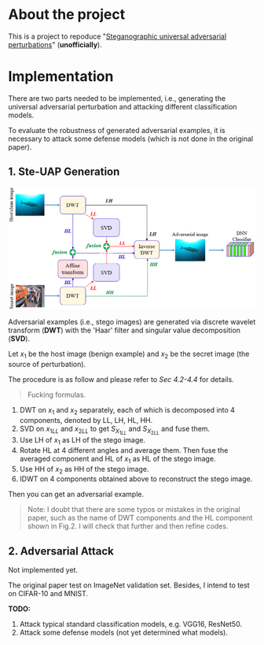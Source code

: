 # About the project
This is a project to repoduce "[Steganographic universal adversarial perturbations](https://www.sciencedirect.com/science/article/pii/S016786552030146X)" (**unofficially**).

# Implementation
There are two parts needed to be implemented, i.e., generating the universal adversarial perturbation and attacking different classification models.

To evaluate the robustness of generated adversarial examples, it is necessary to attack some defense models (which is not done in the original paper).

## 1. Ste-UAP Generation
![Pipeline](https://github.com/xiangyh9988/Image-Hosting/blob/main/imgs/image-20201227153444844.png?raw=true)

Adversarial examples (i.e., stego images) are generated via discrete wavelet transform (**DWT**) with the 'Haar' filter and singular value decomposition (**SVD**).

Let $x_1$ be the host image (benign example) and $x_2$ be the secret image (the source of perturbation).

The procedure is as follow and please refer to *Sec 4.2-4.4* for details. 
> Fucking formulas.

1. DWT on $x_1$ and $x_2$ separately, each of which is decomposed into 4 components, denoted by LL, LH, HL, HH.
2. SVD on $x_{1LL}$ and $x_{2LL}$ to get $S_{X_{1LL}}$ and $S_{X_{2LL}}$ and fuse them.
3. Use LH of $x_1$ as LH of the stego image.
4. Rotate HL at 4 different angles and average them. Then fuse the averaged component and HL of $x_1$ as HL of the stego image.
5. Use HH of $x_2$ as HH of the stego image.
6. IDWT on 4 components obtained above to reconstruct the stego image.

Then you can get an adversarial example.
> Note: I doubt that there are some typos or mistakes in the original paper, such as the name of DWT components and the HL component shown in Fig.2. I will check that further and then refine codes.

## 2. Adversarial Attack
Not implemented yet. 

The original paper test on ImageNet validation set. Besides, I intend to test on CIFAR-10 and MNIST. 

**TODO:**

1. Attack typical standard classification models, e.g. VGG16, ResNet50.
2. Attack some defense models (not yet determined what models).